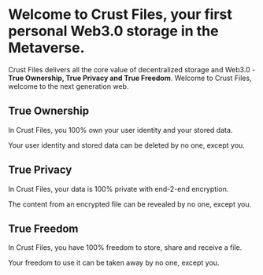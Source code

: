 

# Welcome to Crust Files, your first personal Web3.0 storage in the Metaverse.

Crust Files delivers all the core value of decentralized storage and Web3.0 - **True Ownership, True Privacy and True Freedom**. Welcome to Crust Files, welcome to the next generation web.  

## True Ownership

In Crust Files, you 100% own your user identity and your stored data.   

Your user identity and stored data can be deleted by no one, except you.  

## True Privacy 

In Crust Files, your data is 100% private with end-2-end encryption.  

The content from an encrypted file can be revealed by no one, except you.  

## True Freedom 

In Crust Files, you have 100% freedom to store, share and receive a file.  

Your freedom to use it can be taken away by no one, except you.

